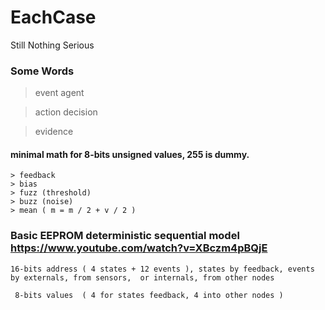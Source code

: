 # EachCase

Still Nothing Serious

### Some Words

> event
> agent

> action
> decision

> evidence

#### minimal math for 8-bits unsigned values, 255 is dummy.

    > feedback
    > bias
    > fuzz (threshold)
    > buzz (noise)
    > mean ( m = m / 2 + v / 2 )

### Basic EEPROM deterministic sequential model https://www.youtube.com/watch?v=XBczm4pBQjE

    16-bits address ( 4 states + 12 events ), states by feedback, events by externals, from sensors,  or internals, from other nodes
    
     8-bits values  ( 4 for states feedback, 4 into other nodes )

